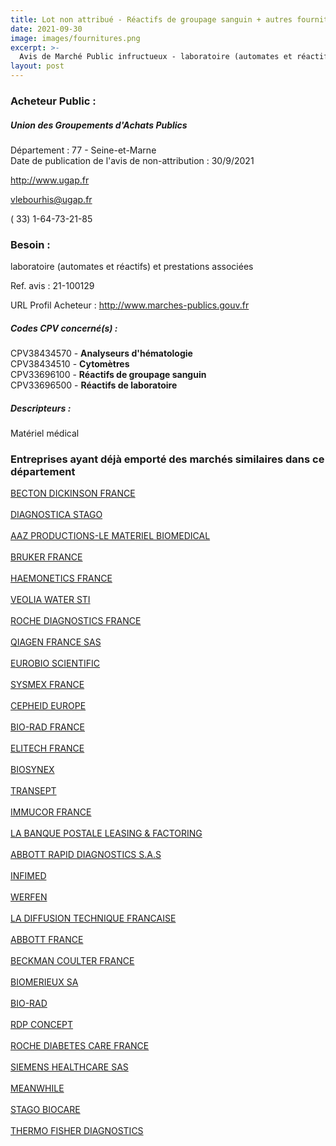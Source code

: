 ```yaml
---
title: Lot non attribué - Réactifs de groupage sanguin + autres fournitures
date: 2021-09-30
image: images/fournitures.png
excerpt: >-
  Avis de Marché Public infructueux - laboratoire (automates et réactifs) et prestations associées
layout: post
---
```


### Acheteur Public :
##### Union des Groupements d'Achats Publics
Département : 77 - Seine-et-Marne<br/>
Date de publication de l'avis de non-attribution : 30/9/2021


http://www.ugap.fr

vlebourhis@ugap.fr

( 33) 1-64-73-21-85
### Besoin :

laboratoire (automates et réactifs) et prestations associées

Ref. avis : 21-100129

URL Profil Acheteur : http://www.marches-publics.gouv.fr

##### Codes CPV concerné(s) :
CPV38434570 - **Analyseurs d'hématologie** <br/>
CPV38434510 - **Cytomètres** <br/>
CPV33696100 - **Réactifs de groupage sanguin** <br/>
CPV33696500 - **Réactifs de laboratoire** <br/>

##### Descripteurs :
Matériel médical <br/>

### Entreprises ayant déjà emporté des marchés similaires dans ce département
<a href="/entreprise-543/siren-056501711">BECTON DICKINSON FRANCE</a><br/><br/>
<a href="/entreprise-544/siren-305151409">DIAGNOSTICA STAGO</a><br/><br/>
<a href="/entreprise-545/siren-309044451">AAZ PRODUCTIONS-LE MATERIEL BIOMEDICAL</a><br/><br/>
<a href="/entreprise-545/siren-311020911">BRUKER FRANCE</a><br/><br/>
<a href="/entreprise-545/siren-311852396">HAEMONETICS FRANCE</a><br/><br/>
<a href="/entreprise-551/siren-353385719">VEOLIA WATER STI</a><br/><br/>
<a href="/entreprise-552/siren-380484766">ROCHE DIAGNOSTICS FRANCE</a><br/><br/>
<a href="/entreprise-556/siren-407836949">QIAGEN FRANCE SAS</a><br/><br/>
<a href="/entreprise-557/siren-414488171">EUROBIO SCIENTIFIC</a><br/><br/>
<a href="/entreprise-559/siren-429963002">SYSMEX FRANCE</a><br/><br/>
<a href="/entreprise-562/siren-444404941">CEPHEID EUROPE</a><br/><br/>
<a href="/entreprise-563/siren-449990712">BIO-RAD FRANCE</a><br/><br/>
<a href="/entreprise-563/siren-453250037">ELITECH FRANCE</a><br/><br/>
<a href="/entreprise-564/siren-481075703">BIOSYNEX</a><br/><br/>
<a href="/entreprise-565/siren-489223818">TRANSEPT</a><br/><br/>
<a href="/entreprise-567/siren-499883197">IMMUCOR FRANCE</a><br/><br/>
<a href="/entreprise-569/siren-514613207">LA BANQUE POSTALE LEASING & FACTORING</a><br/><br/>
<a href="/entreprise-571/siren-533658993">ABBOTT RAPID DIAGNOSTICS S.A.S</a><br/><br/>
<a href="/entreprise-572/siren-539196766">INFIMED</a><br/><br/>
<a href="/entreprise-572/siren-562010264">WERFEN</a><br/><br/>
<a href="/entreprise-572/siren-564501880">LA DIFFUSION TECHNIQUE FRANCAISE</a><br/><br/>
<a href="/entreprise-573/siren-602950206">ABBOTT FRANCE</a><br/><br/>
<a href="/entreprise-573/siren-632043071">BECKMAN COULTER FRANCE</a><br/><br/>
<a href="/entreprise-573/siren-673620399">BIOMERIEUX SA</a><br/><br/>
<a href="/entreprise-575/siren-789947322">BIO-RAD</a><br/><br/>
<a href="/entreprise-576/siren-799076344">RDP CONCEPT</a><br/><br/>
<a href="/entreprise-576/siren-800418493">ROCHE DIABETES CARE FRANCE</a><br/><br/>
<a href="/entreprise-578/siren-810794800">SIEMENS HEALTHCARE SAS</a><br/><br/>
<a href="/entreprise-580/siren-833685043">MEANWHILE</a><br/><br/>
<a href="/entreprise-581/siren-841025711">STAGO BIOCARE</a><br/><br/>
<a href="/entreprise-582/siren-955510003">THERMO FISHER DIAGNOSTICS</a><br/><br/>
